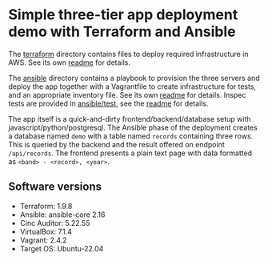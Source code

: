 # Simple three-tier app deployment demo with Terraform and Ansible

The [terraform](./terraform) directory contains files to deploy required infrastructure in AWS. See its own [readme](./terraform/README.md) for details.

The [ansible](./ansible) directory contains a playbook to provision the three servers and deploy the app together with a Vagrantfile to create infrastructure for tests, and an appropriate inventory file. See its own [readme](./ansible/README.md) for details. Inspec tests are provided in [ansible/test](./ansible/test), see the [readme](./ansible/test/README.md) for details.

The app itself is a quick-and-dirty frontend/backend/database setup with javascript/python/postgresql. The Ansible phase of the deployment creates a database named `demo` with a table named `records` containing three rows. This is queried by the backend and the result offered on endpoint `/api/records`. The frontend presents a plain text page with data formatted as `<band> - <record>, <year>`.

## Software versions

- Terraform: 1.9.8
- Ansible: ansible-core 2.16
- Cinc Auditor: 5.22.55
- VirtualBox: 7.1.4
- Vagrant: 2.4.2
- Target OS: Ubuntu-22.04

